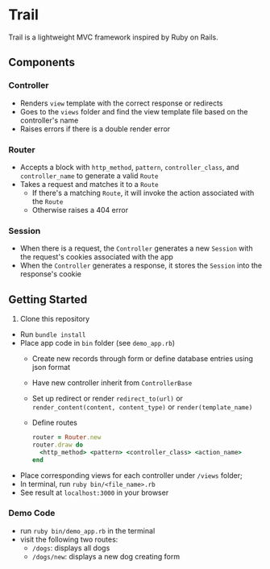 # Trail

Trail is a lightweight MVC framework inspired by Ruby on Rails.

## Components

### Controller
- Renders `view` template with the correct response or redirects
- Goes to the `views` folder and find the view template file based on the controller's name
- Raises errors if there is a double render error

### Router
  - Accepts a block with `http_method`, `pattern`, `controller_class`, and `controller_name` to generate a valid `Route`
  - Takes a request and matches it to a `Route`
    - If there's a matching `Route`, it will invoke the action associated with the `Route`
    - Otherwise raises a 404 error

### Session
  - When there is a request, the `Controller` generates a new `Session` with the request's cookies associated with the app
  - When the `Controller` generates a response, it stores the `Session` into the response's cookie

## Getting Started

1. Clone this repository
- Run `bundle install`
- Place app code in `bin` folder (see `demo_app.rb`)
  - Create new records through form or define database entries using json format
  - Have new controller inherit from `ControllerBase`
  - Set up redirect or render `redirect_to(url)` or `render_content(content, content_type)` or `render(template_name)`
  - Define routes

    ```ruby
    router = Router.new
    router.draw do
      <http_method> <pattern> <controller_class> <action_name>
    end
    ```
- Place corresponding views for each controller under `/views` folder;
- In terminal, run `ruby bin/<file_name>.rb`
- See result at `localhost:3000` in your browser

### Demo Code

- run `ruby bin/demo_app.rb` in the terminal
- visit the following two routes:
  - `/dogs`: displays all dogs
  - `/dogs/new`: displays a new dog creating form
